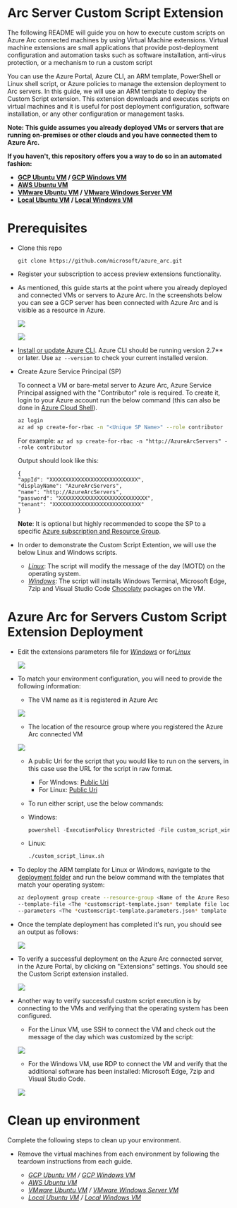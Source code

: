 # Arc Server Custom Script Extension

The following README will guide you on how to execute custom scripts on Azure Arc connected machines by using Virtual Machine extensions. Virtual machine extensions are small applications that provide post-deployment configuration and automation tasks such as software installation, anti-virus protection, or a mechanism to run a custom script

You can use the Azure Portal, Azure CLI, an ARM template, PowerShell or Linux shell script, or Azure policies to manage the extension deployment to Arc servers. In this guide, we will use an ARM template to deploy the Custom Script extension. This extension downloads and executes scripts on virtual machines and it is useful for post deployment configuration, software installation, or any other configuration or management tasks.

**Note: This guide assumes you already deployed VMs or servers that are running on-premises or other clouds and you have connected them to Azure Arc.**

**If you haven't, this repository offers you a way to do so in an automated fashion:**
- **[GCP Ubuntu VM](gcp_terraform_ubuntu.md) / [GCP Windows VM](gcp_terraform_windows.md)**
- **[AWS Ubuntu VM](aws_terraform_ubuntu.md)**
- **[VMware Ubuntu VM](vmware_terraform_ubuntu.md) / [VMware Windows Server VM](vmware_terraform_winsrv.md)**
- **[Local Ubuntu VM](local_vagrant_ubuntu.md) / [Local Windows VM](local_vagrant_windows.md)**

# Prerequisites

* Clone this repo

    ```terminal
    git clone https://github.com/microsoft/azure_arc.git
    ```
    
* Register your subscription to access preview extensions functionality.

* As mentioned, this guide starts at the point where you already deployed and connected VMs or servers to Azure Arc. In the screenshots below you can see a GCP server has been connected with Azure Arc and is visible as a resource in Azure.

    ![](../img/vm_extension_customscript/01.png)

    ![](../img/vm_extension_customscript/02.png)

* [Install or update Azure CLI](https://docs.microsoft.com/en-us/cli/azure/install-azure-cli?view=azure-cli-latest). Azure CLI should be running version 2.7** or later. Use ```az --version``` to check your current installed version.

* Create Azure Service Principal (SP)   

    To connect a VM or bare-metal server to Azure Arc, Azure Service Principal assigned with the "Contributor" role is required. To create it, login to your Azure account run the below command (this can also be done in [Azure Cloud Shell](https://shell.azure.com/)).

    ```bash
    az login
    az ad sp create-for-rbac -n "<Unique SP Name>" --role contributor
    ```
    For example:
    ```az ad sp create-for-rbac -n "http://AzureArcServers" --role contributor```
    
    Output should look like this:
    ```
    {
    "appId": "XXXXXXXXXXXXXXXXXXXXXXXXXXXX",
    "displayName": "AzureArcServers",
    "name": "http://AzureArcServers",
    "password": "XXXXXXXXXXXXXXXXXXXXXXXXXXXX",
    "tenant": "XXXXXXXXXXXXXXXXXXXXXXXXXXXX"
    }
    ```
    
    **Note**: It is optional but highly recommended to scope the SP to a specific [Azure subscription and Resource Group](https://docs.microsoft.com/en-us/cli/azure/ad/sp?view=azure-cli-latest).   

* In order to demonstrate the Custom Script Extention, we will use the below Linux and Windows scripts.
    - [*Linux*](../scripts/custom_script_linux.sh): The script will modify the message of the day (MOTD) on the operating system. 
    - [*Windows*](../scripts/custom_script_windows.ps1): The script will installs Windows Terminal, Microsoft Edge, 7zip and Visual Studio Code [Chocolaty](https://chocolatey.org/) packages on the VM.

# Azure Arc for Servers Custom Script Extension Deployment

* Edit the extensions parameters file for [*Windows*](../extensions/arm/customscript-templatewindows.parameters.json) or for[*Linux*](../extensions/arm/customscript-templatewindows.parameters.json)

   ![](../img/vm_extension_customscript/03.png)

* To match your environment configuration, you will need to provide the following information: 

    - The VM name as it is registered in Azure Arc

   ![](../img/vm_extension_customscript/04.png)

    - The location of the resource group where you registered the Azure Arc connected VM  

   ![](../img/vm_extension_customscript/05.png)

    - A public Uri for the script that you would like to run on the servers, in this case use the URL for the script in raw format.
        - For Windows: [Public Uri](https://raw.githubusercontent.com/twright-msft/azure_arc/master/azure_arc_servers_jumpstart/scripts/custom_script_windows.ps1) 
        - For Linux: [Public Uri](https://raw.githubusercontent.com/twright-msft/azure_arc/master/azure_arc_servers_jumpstart/scripts/custom_script_linux.sh)

    -  To run either script, use the below commands: 
        
     - Windows: 
         ```powershell
         powershell -ExecutionPolicy Unrestricted -File custom_script_windows.ps1 
         ```
     - Linux:
         ```bash
         ./custom_script_linux.sh
         ```

* To deploy the ARM template for Linux or Windows, navigate to the [deployment folder](../extensions/arm) and run the below command with the templates that match your operating system:

    ```bash
    az deployment group create --resource-group <Name of the Azure Resource Group> \
    --template-file <The *customscript-template.json* template file location for Linux or Windows> \
    --parameters <The *customscript-template.parameters.json* template file location>
    ```
   
* Once the template deployment has completed it's run, you should see an output as follows: 

    ![](../img/vm_extension_customscript/06.png)
    
* To verify a successful deployment on the Azure Arc connected server, in the Azure Portal, by clicking on "Extensions" settings. You should see the Custom Script extension installed.

    ![](../img/vm_extension_customscript/07.png)

* Another way to verify successful custom script execution is by connecting to the VMs and verifying that the operating system has been configured. 

    - For the Linux VM, use SSH to connect the VM and check out the message of the day which was customized by the script: 

    ![](../img/vm_extension_customscript/08.png)

    - For the Windows VM, use RDP to connect the VM and verify that the additional software has been installed: Microsoft Edge, 7zip and Visual Studio Code. 

    ![](../img/vm_extension_customscript/09.png)

# Clean up environment

Complete the following steps to clean up your environment.

* Remove the virtual machines from each environment by following the teardown instructions from each guide.

    - *[GCP Ubuntu VM](gcp_terraform_ubuntu.md) / [GCP Windows VM](gcp_terraform_windows.md)*
    - *[AWS Ubuntu VM](aws_terraform_ubuntu.md)*
    - *[VMware Ubuntu VM](vmware_terraform_ubuntu.md) / [VMware Windows Server VM](vmware_terraform_winsrv.md)*
    - *[Local Ubuntu VM](local_vagrant_ubuntu.md) / [Local Windows VM](local_vagrant_windows.md)*
